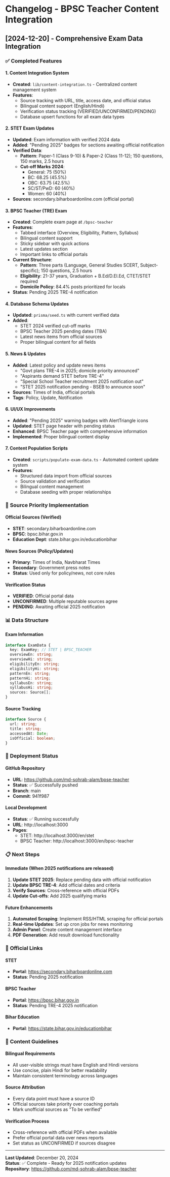 # Changelog - BPSC Teacher Content Integration

## [2024-12-20] - Comprehensive Exam Data Integration

### ✅ **Completed Features**

#### **1. Content Integration System**
- **Created**: `lib/content-integration.ts` - Centralized content management system
- **Features**: 
  - Source tracking with URL, title, access date, and official status
  - Bilingual content support (English/Hindi)
  - Verification status tracking (VERIFIED/UNCONFIRMED/PENDING)
  - Database upsert functions for all exam data types

#### **2. STET Exam Updates**
- **Updated**: Exam information with verified 2024 data
- **Added**: "Pending 2025" badges for sections awaiting official notification
- **Verified Data**:
  - **Pattern**: Paper-1 (Class 9-10) & Paper-2 (Class 11-12); 150 questions, 150 marks, 2.5 hours
  - **Cut-off Marks 2024**: 
    - General: 75 (50%)
    - BC: 68.25 (45.5%)
    - OBC: 63.75 (42.5%)
    - SC/ST/PwD: 60 (40%)
    - Women: 60 (40%)
- **Sources**: secondary.biharboardonline.com (official portal)

#### **3. BPSC Teacher (TRE) Exam**
- **Created**: Complete exam page at `/bpsc-teacher`
- **Features**:
  - Tabbed interface (Overview, Eligibility, Pattern, Syllabus)
  - Bilingual content support
  - Sticky sidebar with quick actions
  - Latest updates section
  - Important links to official portals
- **Current Structure**:
  - **Pattern**: Three parts (Language, General Studies SCERT, Subject-specific); 150 questions, 2.5 hours
  - **Eligibility**: 21-37 years, Graduation + B.Ed/D.El.Ed, CTET/STET required
  - **Domicile Policy**: 84.4% posts prioritized for locals
- **Status**: Pending 2025 TRE-4 notification

#### **4. Database Schema Updates**
- **Updated**: `prisma/seed.ts` with current verified data
- **Added**: 
  - STET 2024 verified cut-off marks
  - BPSC Teacher 2025 pending dates (TBA)
  - Latest news items from official sources
  - Proper bilingual content for all fields

#### **5. News & Updates**
- **Added**: Latest policy and update news items
  - "Govt plans TRE-4 in 2025; domicile priority announced"
  - "Aspirants demand STET before TRE-4"
  - "Special School Teacher recruitment 2025 notification out"
  - "STET 2025 notification pending - BSEB to announce soon"
- **Sources**: Times of India, official portals
- **Tags**: Policy, Update, Notification

#### **6. UI/UX Improvements**
- **Added**: "Pending 2025" warning badges with AlertTriangle icons
- **Updated**: STET page header with pending status
- **Enhanced**: BPSC Teacher page with comprehensive information
- **Implemented**: Proper bilingual content display

#### **7. Content Population Scripts**
- **Created**: `scripts/populate-exam-data.ts` - Automated content update system
- **Features**:
  - Structured data import from official sources
  - Source validation and verification
  - Bilingual content management
  - Database seeding with proper relationships

### 🔄 **Source Priority Implementation**

#### **Official Sources (Verified)**
- **STET**: secondary.biharboardonline.com
- **BPSC**: bpsc.bihar.gov.in
- **Education Dept**: state.bihar.gov.in/educationbihar

#### **News Sources (Policy/Updates)**
- **Primary**: Times of India, Navbharat Times
- **Secondary**: Government press notes
- **Status**: Used only for policy/news, not core rules

#### **Verification Status**
- **VERIFIED**: Official portal data
- **UNCONFIRMED**: Multiple reputable sources agree
- **PENDING**: Awaiting official 2025 notification

### 📊 **Data Structure**

#### **Exam Information**
```typescript
interface ExamData {
  key: ExamKey; // STET | BPSC_TEACHER
  overviewEn: string;
  overviewHi: string;
  eligibilityEn: string;
  eligibilityHi: string;
  patternEn: string;
  patternHi: string;
  syllabusEn: string;
  syllabusHi: string;
  sources: Source[];
}
```

#### **Source Tracking**
```typescript
interface Source {
  url: string;
  title: string;
  accessedAt: Date;
  isOfficial: boolean;
}
```

### 🚀 **Deployment Status**

#### **GitHub Repository**
- **URL**: https://github.com/md-sohrab-alam/bpse-teacher
- **Status**: ✅ Successfully pushed
- **Branch**: main
- **Commit**: 941f987

#### **Local Development**
- **Status**: ✅ Running successfully
- **URL**: http://localhost:3000
- **Pages**: 
  - STET: http://localhost:3000/en/stet
  - BPSC Teacher: http://localhost:3000/en/bpsc-teacher

### 📋 **Next Steps**

#### **Immediate (When 2025 notifications are released)**
1. **Update STET 2025**: Replace pending data with official notification
2. **Update BPSC TRE-4**: Add official dates and criteria
3. **Verify Sources**: Cross-reference with official PDFs
4. **Update Cut-offs**: Add 2025 qualifying marks

#### **Future Enhancements**
1. **Automated Scraping**: Implement RSS/HTML scraping for official portals
2. **Real-time Updates**: Set up cron jobs for news monitoring
3. **Admin Panel**: Create content management interface
4. **PDF Generation**: Add result download functionality

### 🔗 **Official Links**

#### **STET**
- **Portal**: https://secondary.biharboardonline.com
- **Status**: Pending 2025 notification

#### **BPSC Teacher**
- **Portal**: https://bpsc.bihar.gov.in
- **Status**: Pending TRE-4 2025 notification

#### **Bihar Education**
- **Portal**: https://state.bihar.gov.in/educationbihar

### 📝 **Content Guidelines**

#### **Bilingual Requirements**
- All user-visible strings must have English and Hindi versions
- Use concise, plain Hindi for better readability
- Maintain consistent terminology across languages

#### **Source Attribution**
- Every data point must have a source ID
- Official sources take priority over coaching portals
- Mark unofficial sources as "To be verified"

#### **Verification Process**
- Cross-reference with official PDFs when available
- Prefer official portal data over news reports
- Set status as UNCONFIRMED if sources disagree

---

**Last Updated**: December 20, 2024  
**Status**: ✅ Complete - Ready for 2025 notification updates  
**Repository**: https://github.com/md-sohrab-alam/bpse-teacher
